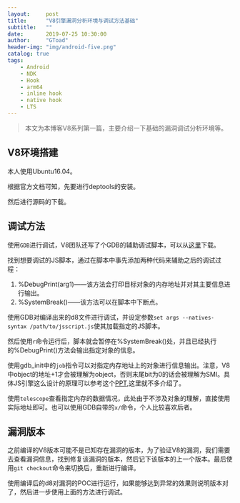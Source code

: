 ```yaml
---
layout:     post
title:      "V8引擎漏洞分析环境与调试方法基础"
subtitle:   ""
date:       2019-07-25 10:30:00
author:     "GToad"
header-img: "img/android-five.png"
catalog: true
tags:
    - Android
    - NDK
    - Hook
    - arm64
    - inline hook
    - native hook
    - LTS
---
```


> 本文为本博客V8系列第一篇，主要介绍一下基础的漏洞调试分析环境等。

## V8环境搭建

本人使用Ubuntu16.04。

根据官方文档可知，先要进行deptools的安装。

然后进行源码的下载。

## 调试方法

使用`GDB`进行调试，V8团队还写了个GDB的辅助调试脚本，可以从[这里]()下载。

找到想要调试的JS脚本，通过在脚本中事先添加两种代码来辅助之后的调试过程：
1. %DebugPrint(arg1)——该方法会打印目标对象的内存地址并对其主要信息进行输出。
2. %SystemBreak()——该方法可以在脚本中下断点。

使用GDB对编译出来的d8文件进行调试，并设定参数`set args --natives-syntax /path/to/jsscript.js`使其加载指定的JS脚本。

然后使用`r`命令运行后，脚本就会暂停在%SystemBreak()处，并且已经执行的%DebugPrint()方法会输出指定对象的信息。

使用gdb_init中的`job`指令可以对指定内存地址上的对象进行信息输出。注意，V8中object的地址+1才会被理解为object，否则末尾bit为0的话会被理解为SMI。具体JS引擎这么设计的原理可以参考这个[PPT](),这里就不多介绍了。

使用`telescope`查看指定内存的数据情况，此处由于不涉及对象的理解，直接使用实际地址即可。也可以使用GDB自带的`x/`命令，个人比较喜欢后者。

## 漏洞版本

之前编译的V8版本可能不是已知存在漏洞的版本，为了验证V8的漏洞，我们需要去查看漏洞信息，找到修复该漏洞的版本，然后记下该版本的上一个版本。最后使用`git checkout`命令来切换后，重新进行编译。

使用编译后的d8对漏洞的POC进行运行，如果能够达到异常的效果则说明版本对了，然后进一步使用上面的方法进行调试。